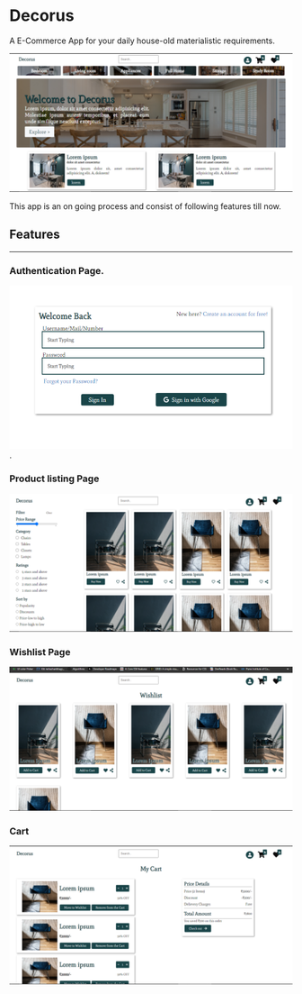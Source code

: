 # Decorus

A E-Commerce App for your daily house-old materialistic requirements.

![This is an image](/images/MainPage.png)

This app is an on going process and consist of following features till now.


## Features
---
### Authentication Page.
![This is an image](/images/login.png).

### Product listing Page

![This is an image](/images/productListing.png)

### Wishlist Page

![This is an image](/images/Wishlist.png)

### Cart
![This is an image](/images/Cart.png)







